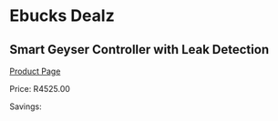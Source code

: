 
# Ebucks Dealz
## Smart Geyser Controller with Leak Detection
[Product Page](https://www.ebucks.com/web/shop/productSelected.do?prodId=1206023425&catId=1178920455)

Price: R4525.00

Savings: 


	